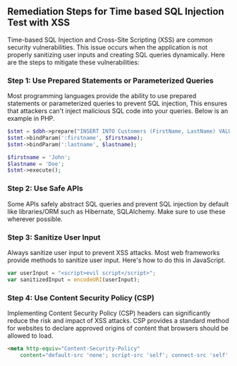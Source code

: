

## Remediation Steps for Time based SQL Injection Test with XSS

Time-based SQL Injection and Cross-Site Scripting (XSS) are common security vulnerabilities. This issue occurs when the application is not properly sanitizing user inputs and creating SQL queries dynamically. Here are the steps to mitigate these vulnerabilities:

### Step 1: Use Prepared Statements or Parameterized Queries

Most programming languages provide the ability to use prepared statements or parameterized queries to prevent SQL injection, This ensures that attackers can't inject malicious SQL code into your queries. Below is an example in PHP.

```php
$stmt = $dbh->prepare("INSERT INTO Customers (FirstName, LastName) VALUES (:firstname, :lastname)");
$stmt->bindParam(':firstname', $firstname);
$stmt->bindParam(':lastname', $lastname);

$firstname = 'John';
$lastname = 'Doe';
$stmt->execute();
```

### Step 2: Use Safe APIs

Some APIs safely abstract SQL queries and prevent SQL injection by default like libraries/ORM such as Hibernate, SQLAlchemy. Make sure to use these wherever possible.

### Step 3: Sanitize User Input

Always sanitize user input to prevent XSS attacks. Most web frameworks provide methods to sanitize user input. Here's how to do this in JavaScript.

```javascript
var userInput = "<script>evil script</script>";
var sanitizedInput = encodeURI(userInput);
```

### Step 4: Use Content Security Policy (CSP)

Implementing Content Security Policy (CSP) headers can significantly reduce the risk and impact of XSS attacks. CSP provides a standard method for websites to declare approved origins of content that browsers should be allowed to load.

```html
<meta http-equiv="Content-Security-Policy"
    content="default-src 'none'; script-src 'self'; connect-src 'self'; img-src 'self'; style-src 'self';">
```